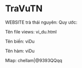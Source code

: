 # TraVuTN

WEBSITE trà thái nguyên:
Quy ước:

Tên file views: vi_du.html

Tên biến: viDu

Tên hàm: viDu

Mlap: chellam|@9393QQqq